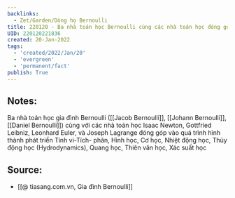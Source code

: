 ```yaml
---
backlinks:
  - Zet/Garden/Dòng họ Bernoulli
title: 220120 - Ba nhà toán học Bernoulli cùng các nhà toán học đóng góp trong nhiều lĩnh vực
UID: 220120221836
created: 20-Jan-2022
tags:
  - 'created/2022/Jan/20'
  - 'evergreen'
  - 'permanent/fact'
publish: True
---
```

## Notes:
Ba nhà toán học gia đình Bernoulli ([[Jacob Bernoulli]], [[Johann Bernoulli]], [[Daniel Bernoulli]]) cùng với các nhà toán học Isaac Newton, Gottfried Leibniz, Leonhard Euler, và Joseph Lagrange đóng góp vào quá trình hình thành phát triển Tính vi-Tích- phân, Hình học, Cơ học, Nhiệt động học, Thủy động học (Hydrodynamics), Quang học, Thiên văn học, Xác suất học

## Source:
- [[@ tiasang.com.vn, Gia đình Bernoulli]]

